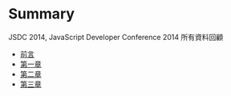 # Summary

JSDC 2014, JavaScript Developer Conference 2014 所有資料回顧

* [前言](section/README.md)
* [第一章](section/chapter_1.md)
* [第二章](section/chapter_2.md)
* [第三章](section/chapter_3.md)
